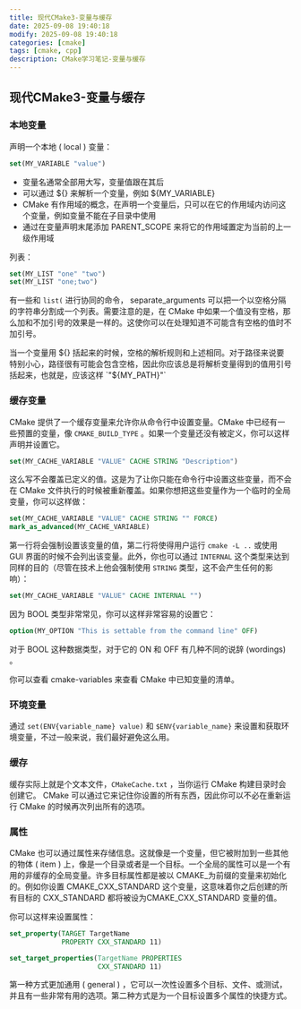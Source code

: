 ```yaml
---
title: 现代CMake3-变量与缓存
date: 2025-09-08 19:40:18
modify: 2025-09-08 19:40:18
categories: [cmake]
tags: [cmake, cpp]
description: CMake学习笔记-变量与缓存
---
```



## 现代CMake3-变量与缓存

### 本地变量

声明一个本地 ( local ) 变量：

```cmake
set(MY_VARIABLE "value")
```

- 变量名通常全部用大写，变量值跟在其后
- 可以通过 ${} 来解析一个变量，例如 ${MY_VARIABLE}
- CMake 有作用域的概念，在声明一个变量后，只可以在它的作用域内访问这个变量，例如变量不能在子目录中使用
- 通过在变量声明末尾添加 PARENT_SCOPE 来将它的作用域置定为当前的上一级作用域

列表：

```cmake
set(MY_LIST "one" "two")
set(MY_LIST "one;two")
```

有一些和 `list(` 进行协同的命令， separate_arguments 可以把一个以空格分隔的字符串分割成一个列表。需要注意的是，在 CMake 中如果一个值没有空格，那么加和不加引号的效果是一样的。这使你可以在处理知道不可能含有空格的值时不加引号。

当一个变量用 ${} 括起来的时候，空格的解析规则和上述相同。对于路径来说要特别小心，路径很有可能会包含空格，因此你应该总是将解析变量得到的值用引号括起来，也就是，应该这样 `"${MY_PATH}"`

### 缓存变量

CMake 提供了一个缓存变量来允许你从命令行中设置变量。CMake 中已经有一些预置的变量，像 `CMAKE_BUILD_TYPE` 。如果一个变量还没有被定义，你可以这样声明并设置它。

```cmake
set(MY_CACHE_VARIABLE "VALUE" CACHE STRING "Description")
```

这么写不会覆盖已定义的值。这是为了让你只能在命令行中设置这些变量，而不会在 CMake 文件执行的时候被重新覆盖。如果你想把这些变量作为一个临时的全局变量，你可以这样做：

```cmake
set(MY_CACHE_VARIABLE "VALUE" CACHE STRING "" FORCE)
mark_as_advanced(MY_CACHE_VARIABLE)
```

第一行将会强制设置该变量的值，第二行将使得用户运行 `cmake -L ..` 或使用 GUI 界面的时候不会列出该变量。此外，你也可以通过 `INTERNAL` 这个类型来达到同样的目的（尽管在技术上他会强制使用 `STRING` 类型，这不会产生任何的影响）：

```cmake
set(MY_CACHE_VARIABLE "VALUE" CACHE INTERNAL "")
```

因为 BOOL 类型非常常见，你可以这样非常容易的设置它：

```cmake
option(MY_OPTION "This is settable from the command line" OFF)
```

对于 BOOL 这种数据类型，对于它的 ON 和 OFF 有几种不同的说辞 (wordings) 。

你可以查看 cmake-variables 来查看 CMake 中已知变量的清单。

### 环境变量

通过 `set(ENV{variable_name} value)` 和 `$ENV{variable_name}` 来设置和获取环境变量，不过一般来说，我们最好避免这么用。

### 缓存

缓存实际上就是个文本文件，`CMakeCache.txt` ，当你运行 CMake 构建目录时会创建它。 CMake 可以通过它来记住你设置的所有东西，因此你可以不必在重新运行 CMake 的时候再次列出所有的选项。

### 属性

CMake 也可以通过属性来存储信息。这就像是一个变量，但它被附加到一些其他的物体 ( item ) 上，像是一个目录或者是一个目标。一个全局的属性可以是一个有用的非缓存的全局变量。许多目标属性都是被以 CMAKE_为前缀的变量来初始化的。例如你设置 CMAKE_CXX_STANDARD 这个变量，这意味着你之后创建的所有目标的 CXX_STANDARD 都将被设为CMAKE_CXX_STANDARD 变量的值。

你可以这样来设置属性：

```cmake
set_property(TARGET TargetName
             PROPERTY CXX_STANDARD 11)

set_target_properties(TargetName PROPERTIES
                      CXX_STANDARD 11)
```

第一种方式更加通用 ( general ) ，它可以一次性设置多个目标、文件、或测试，并且有一些非常有用的选项。第二种方式是为一个目标设置多个属性的快捷方式。
